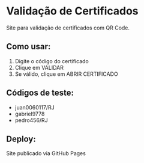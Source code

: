 # Validação de Certificados

Site para validação de certificados com QR Code.

## Como usar:
1. Digite o código do certificado
2. Clique em VALIDAR
3. Se válido, clique em ABRIR CERTIFICADO

## Códigos de teste:
- juan0060117/RJ
- gabriel9778
- pedro456/RJ

## Deploy:
Site publicado via GitHub Pages